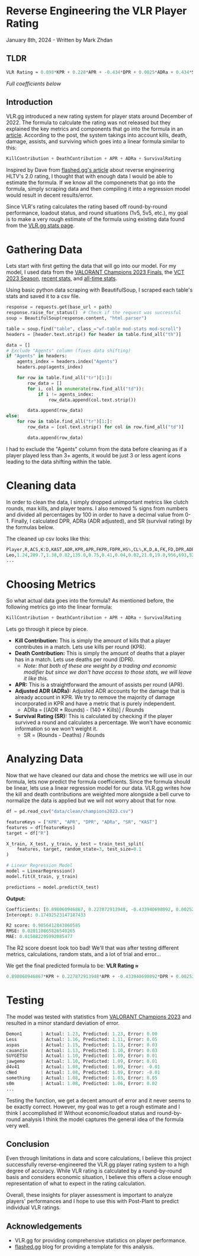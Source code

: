# Reverse Engineering the VLR Player Rating

January 8th, 2024 - Written by Mark Zhdan

## TLDR

```python
VLR Rating ≈ 0.898*KPR + 0.228*APR + -0.434*DPR + 0.0025*ADRa + 0.434*SR + 0.313*KAST + 0.175
```

_Full coefficients below_

## Introduction

VLR.gg introduced a new rating system for player stats around December of 2022. The formula to calculate the rating was not released but they explained the key metrics and components that go into the formula in an [article](https://www.vlr.gg/160667/vlr-gg-player-rating-explained). According to the post, the system takings into account kills, death, damage, assists, and surviving which goes into a linear formula similar to this:

```python
KillContribution + DeathContribution + APR + ADRa + SurvivalRating
```

Inspired by Dave from [flashed.gg's article](https://flashed.gg/posts/reverse-engineering-hltv-rating/) about reverse engineering HLTV's 2.0 rating, I thought that with enough data I would be able to estimate the formula. If we know all the componenets that go into the formula, simply scraping data and then compiling it into a regression model would result in decent results/error.

Since VLR's rating calculates the rating based off round-by-round performance, loadout status, and round situations (1v5, 5v5, etc.), my goal is to make a very rough estimate of the formula using existing data found from the [VLR.gg stats page](https://www.vlr.gg/stats).

# Gathering Data

Lets start with first getting the data that will go into our model. For my model, I used data from the [VALORANT Champions 2023 Finals](https://www.vlr.gg/stats/?event_group_id=all&event_id=1657&series_id=all&region=all&country=all&min_rounds=200&min_rating=1550&agent=all&map_id=all&timespan=all), the [VCT 2023 Season](https://www.vlr.gg/stats/?event_group_id=45&event_id=all&region=all&country=all&min_rounds=400&min_rating=1550&agent=all&map_id=all&timespan=all), [recent stats](https://www.vlr.gg/stats), and [all-time stats](https://www.vlr.gg/stats/?event_group_id=all&event_id=all&region=all&country=all&min_rounds=1000&min_rating=1550&agent=all&map_id=all&timespan=all).

Using basic python data scraping with BeautifulSoup, I scraped each table's stats and saved it to a csv file.

```python
response = requests.get(base_url + path)
response.raise_for_status()  # Check if the request was successful
soup = BeautifulSoup(response.content, "html.parser")

table = soup.find("table", class_="wf-table mod-stats mod-scroll")
headers = [header.text.strip() for header in table.find_all("th")]

data = []
# Exclude "Agents" column (fixes data shifting)
if "Agents" in headers:
    agents_index = headers.index("Agents")
    headers.pop(agents_index)

    for row in table.find_all("tr")[1:]:
        row_data = []
        for i, col in enumerate(row.find_all("td")):
            if i != agents_index:
                row_data.append(col.text.strip())

        data.append(row_data)
else:
    for row in table.find_all("tr")[1:]:
        row_data = [col.text.strip() for col in row.find_all("td")]

        data.append(row_data)
```

I had to exclude the "Agents" column from the data before cleaning as if a player played less than 3+ agents, it would be just 3 or less agent icons leading to the data shifting within the table.

# Cleaning data

In order to clean the data, I simply dropped unimportant metrics like clutch rounds, max kills, and player teams. I also removed % signs from numbers and divided all percentages by 100 in order to have a decimal value from 0-1. Finally, I calculated DPR, ADRa (ADR adjusted), and SR (survival rating) by the formulas below.

The cleaned up csv looks like this:

```python
Player,R,ACS,K:D,KAST,ADR,KPR,APR,FKPR,FDPR,HS%,CL%,K,D,A,FK,FD,DPR,ADRa,SR
Leo,1.24,209.7,1.38,0.82,135.0,0.75,0.41,0.04,0.02,21.0,19.0,956,693,522,57,30,0.541,30.438,0.459
...
```

# Choosing Metrics

So what actual data goes into the formula? As mentioned before, the following metrics go into the linear formula:

```python
KillContribution + DeathContribution + APR + ADRa + SurvivalRating
```

Lets go through it piece by piece.

- **Kill Contribution:** This is simply the amount of kills that a player contributes in a match. Lets use kills per round (KPR).
- **Death Contribution:** This is simply the amount of deaths that a player has in a match. Lets use deaths per round (DPR).
  - _Note: that both of these are weight by a trading and economic modifier but since we don't have access to those stats, we will leave it like this._
- **APR:** This is a straightforward the amount of assists per round (APR).
- **Adjusted ADR (ADRa):** Adjusted ADR accounts for the damage that is already account in KPR. We try to remove the majority of damage incorporated in KPR and have a metric that is purely independent.
  - ADRa = [(ADR * Rounds) - (140 * Kills)] / Rounds
- **Survival Rating (SR):** This is calculated by checking if the player survived a round and calculates a percentage. We won't have economic information so we won't weight it.
  - SR = (Rounds - Deaths) / Rounds

# Analyzing Data

Now that we have cleaned our data and chose the metrics we will use in our formula, lets now predict the formula coefficients. Since the formula should be linear, lets use a linear regression model for our data. VLR.gg writes how the kill and death contributions are weighted more alongside a bell curve to normalize the data is applied but we will not worry about that for now.

```python
df = pd.read_csv("data/clean/champions2023.csv")

featureKeys = ["KPR", "APR", "DPR", "ADRa", "SR", "KAST"]
features = df[featureKeys]
target = df["R"]

X_train, X_test, y_train, y_test = train_test_split(
    features, target, random_state=3, test_size=0.1
)

# Linear Regression Model
model = LinearRegression()
model.fit(X_train, y_train)

predictions = model.predict(X_test)
```

**Output:**

```python
Coefficients: [0.898060946867, 0.227872913948, -0.433940698092, 0.002524365390, 0.433940698092, 0.312874869548]
Intercept: 0.17492523147187433

R2 score: 0.9856412843860585
RMSE: 0.020110865826540265
MAE: 0.015882295992085477
```

The R2 score doesnt look too bad! We'll that was after testing different metrics, calculations, random stats, and a lot of trial and error...

We get the final predicted formula to be:
**VLR Rating ≈**

```python
0.898060946867*KPR + 0.227872913948*APR + -0.433940698092*DPR + 0.002524365390*ADRa + 0.433940698092*SR + 0.312874869548*KAST + 0.17492523147187433
```

# Testing

The model was tested with statistics from [VALORANT Champions 2023](https://www.vlr.gg/event/stats/1657/valorant-champions-2023) and resulted in a minor standard deviation of error.

```python
Demon1       | Actual: 1.23, Predicted: 1.23, Error: 0.00
Less         | Actual: 1.16, Predicted: 1.11, Error: 0.05
aspas        | Actual: 1.15, Predicted: 1.13, Error: 0.03
cauanzin     | Actual: 1.13, Predicted: 1.10, Error: 0.03
SUYGETSU     | Actual: 1.10, Predicted: 1.09, Error: 0.01
jawgemo      | Actual: 1.10, Predicted: 1.09, Error: 0.01
d4v41        | Actual: 1.08, Predicted: 1.09, Error: -0.01
cNed         | Actual: 1.08, Predicted: 1.09, Error: -0.01
something    | Actual: 1.08, Predicted: 1.03, Error: 0.05
s0m          | Actual: 1.08, Predicted: 1.06, Error: 0.02
...
```

Testing the function, we get a decent amount of error and it never seems to be exactly correct. However, my goal was to get a rough estimate and I think I accomplished it! Without economic/loadout status and round-by-round analysis I think the model captures the general idea of the formula very well.

## Conclusion

Even through limitations in data and score calculations, I believe this project successfully reverse-engineered the VLR.gg player rating system to a high degree of accuracy. While VLR rating is calculated by a round-by-round basis and considers economic situation, I believe this offers a close enough representation of what to expect in the rating calculation.

Overall, these insights for player assessment is important to analyze players' performances and I hope to use this with Post-Plant to predict individual VLR ratings.

## Acknowledgements

- VLR.gg for providing comprehensive statistics on player performance.
- [flashed.gg](https://flashed.gg/posts/reverse-engineering-hltv-rating/) blog for providing a template for this analysis.
